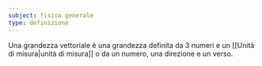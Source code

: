 ```yaml
---
subject: fisica generale
type: definizione
---
```

Una grandezza vettoriale è una grandezza definita da $3$ numeri e un [[Unità di misura|unità di misura]] o da un numero, una direzione e un verso.